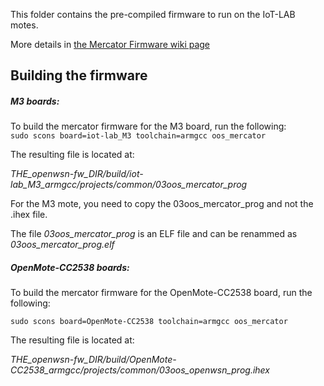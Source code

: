 This folder contains the pre-compiled firmware to run on the IoT-LAB motes.

More details in [the Mercator Firmware wiki page](https://github.com/openwsn-berkeley/mercator/wiki/Mercator-Firmware)

## Building the firmware

##### M3 boards:

To build the mercator firmware for the M3 board, run the following:  
`sudo scons board=iot-lab_M3 toolchain=armgcc oos_mercator`

The resulting file is located at:

*THE_openwsn-fw_DIR/build/iot-lab_M3_armgcc/projects/common/03oos_mercator_prog*

For the M3 mote, you need to copy the 03oos_mercator_prog and not the .ihex file.

The file *03oos_mercator_prog* is an ELF file and can be renammed as *03oos_mercator_prog.elf*

##### OpenMote-CC2538 boards:

To build the mercator firmware for the OpenMote-CC2538 board, run the following:  

`sudo scons board=OpenMote-CC2538 toolchain=armgcc oos_mercator`

The resulting file is located at:

*THE_openwsn-fw_DIR/build/OpenMote-CC2538_armgcc/projects/common/03oos_openwsn_prog.ihex*

